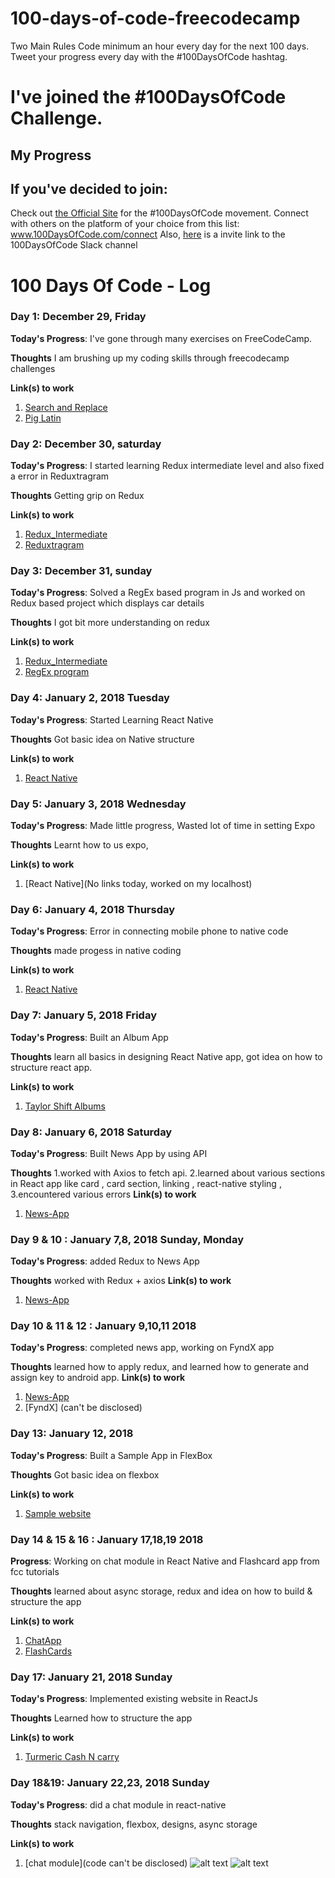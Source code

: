# 100-days-of-code-freecodecamp
Two Main Rules Code minimum an hour every day for the next 100 days. Tweet your progress every day with the #100DaysOfCode hashtag.



# I've joined the #100DaysOfCode Challenge.

## My Progress

## If you've decided to join:
 Check out [the Official Site](http://100daysofcode.com/) for the #100DaysOfCode movement. Connect with others on the platform of your choice from this list: www.100DaysOfCode.com/connect 
Also, [here](https://join.slack.com/t/100xcode/shared_invite/enQtMjgyNTAzOTIwODM3LWJiZmIyYThhMmUyYzA3MmQyNDdjNWEwNjdiMWYyM2QwMzg3YjJlOWIzNzg2ZWVmY2M4ZGI5MDQ1NTgzM2Y3MjU) is a invite link to the 100DaysOfCode Slack channel

# 100 Days Of Code - Log


### Day 1: December 29, Friday

**Today's Progress**: I've gone through many exercises on FreeCodeCamp.

**Thoughts** I am brushing up my coding skills through freecodecamp challenges

**Link(s) to work**
1. [Search and Replace](https://www.freecodecamp.org/challenges/search-and-replace)
2. [Pig Latin](https://www.freecodecamp.org/challenges/pig-latin)


### Day 2: December 30, saturday

**Today's Progress**: I started learning Redux intermediate level and also fixed a error in Reduxtragram

**Thoughts** Getting grip on Redux 

**Link(s) to work**
1. [Redux_Intermediate](https://github.com/charan1922/redux_intermediate)
2. [Reduxtragram](https://github.com/charan1922/Reduxtragram)


### Day 3: December 31, sunday

**Today's Progress**: Solved a RegEx based program in Js and worked on Redux based project which displays car details

**Thoughts** I got bit more understanding on redux 

**Link(s) to work**
1. [Redux_Intermediate](https://github.com/charan1922/redux_intermediate)
2. [RegEx program](https://repl.it/@charan1922/regX-js-1235-86-10m)


### Day 4: January 2, 2018 Tuesday

**Today's Progress**: Started Learning React Native

**Thoughts** Got basic idea on Native structure

**Link(s) to work**
1. [React Native](https://repl.it/community/classrooms/17650)


### Day 5: January 3, 2018 Wednesday

**Today's Progress**: Made little progress, Wasted lot of time in setting Expo 

**Thoughts** Learnt how to us expo, 

**Link(s) to work**
1. [React Native](No links today, worked on my localhost)




### Day 6: January 4, 2018 Thursday

**Today's Progress**: Error in connecting mobile phone to native code 

**Thoughts** made progess in native coding 

**Link(s) to work**
1. [React Native](https://github.com/charan1922/reactnative_practice)


### Day 7: January 5, 2018 Friday

**Today's Progress**: Built an Album App

**Thoughts**  learn all basics in designing React Native app, got idea on how to structure react app.

**Link(s) to work**
1. [Taylor Shift Albums](https://github.com/charan1922/TaylorShiftAlbum/tree/master)


### Day 8: January 6, 2018 Saturday

**Today's Progress**: Built News App by using API

**Thoughts** 1.worked with Axios to fetch api. 
2.learned about various sections in React app like
card , card section, linking , react-native styling , 
3.encountered various errors
**Link(s) to work**
1. [News-App](https://github.com/charan1922/News-App)

### Day 9 & 10 : January 7,8, 2018 Sunday, Monday

**Today's Progress**: added Redux to News App 

**Thoughts** worked with Redux + axios
**Link(s) to work**
1. [News-App](https://github.com/charan1922/News-App)


### Day 10 & 11 & 12 : January 9,10,11 2018 

**Today's Progress**: completed news app, working on FyndX app

**Thoughts** learned how to apply redux, and learned how to generate and assign key to android app. 
**Link(s) to work**
1. [News-App](https://github.com/charan1922/News-App)
2. [FyndX] (can't be disclosed)



### Day 13: January 12, 2018 

**Today's Progress**: Built a Sample App in FlexBox

**Thoughts**  Got basic idea on flexbox

**Link(s) to work**
1. [Sample website](https://github.com/charan1922/sample_website)



### Day 14 & 15 & 16 : January 17,18,19 2018 

**Progress**: Working on chat module in React Native and Flashcard app from fcc tutorials

**Thoughts** learned about async storage, redux and idea on  how to build & structure the app

**Link(s) to work**
1. [ChatApp](https://github.com/charan1922/ChatApp)
2. [FlashCards](https://github.com/charan1922/FlashCards)



### Day 17: January 21, 2018 Sunday

**Today's Progress**: Implemented existing website in ReactJs 

**Thoughts** Learned how to structure the app

**Link(s) to work**
1. [Turmeric Cash N carry](http://turmericcashncarry.com/)


### Day 18&19: January 22,23, 2018 Sunday

**Today's Progress**: did a chat module in react-native

**Thoughts**  stack navigation, flexbox, designs, async storage

**Link(s) to work**
1. [chat module](code can't be disclosed)
![alt text](https://postimg.org/image/rt9asitgz/)
![alt text](https://postimg.org/image/ywh684jgz/)
